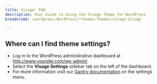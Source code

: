 ```yaml
---
title: Visage: FAQ
description: Your Guide to Using the Visage Theme for WordPress
breadcrumb: /wordpress:WordPress/!themes:Themes/visage:Visage

---
```


Where can I find theme settings?
-----
* Log in to the WordPress administrative dashboard at http://www.yoursite.com/wp-admin/
* Select the **Visage Settings** sidebar tab on the left of the dashboard.
* For more information visit our [Gantry documentation](http://docs.gantry.org/gantry4/configure) on the settings menu.

[gantry]: http://docs.gantry.org/gantry4/configure